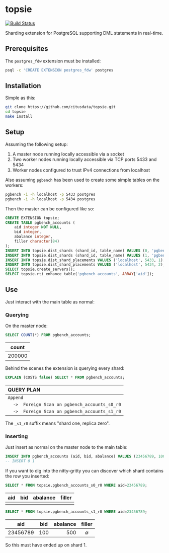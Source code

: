 # topsie

[![Build Status](http://img.shields.io/travis/jasonmp85/pg_travis_research/master.svg)][status]

Sharding extension for PostgreSQL supporting DML statements in real-time.

## Prerequisites

The `postgres_fdw` extension must be installed:

```sh
psql -c 'CREATE EXTENSION postgres_fdw' postgres
```

## Installation

Simple as this:

```sh
git clone https://github.com/citusdata/topsie.git
cd topsie
make install
```

## Setup

Assuming the following setup:

  1. A master node running locally accessible via a socket
  2. Two worker nodes running locally accessible via TCP ports 5433 and 5434
  3. Worker nodes configured to trust IPv4 connections from localhost

Also assuming `pgbench` has been used to create some simple tables on the workers:

```sh
pgbench -i -h localhost -p 5433 postgres
pgbench -i -h localhost -p 5434 postgres
```

Then the master can be configured like so:

```sql
CREATE EXTENSION topsie;
CREATE TABLE pgbench_accounts (
    aid integer NOT NULL,
    bid integer,
    abalance integer,
    filler character(84)
);
INSERT INTO topsie.dist_shards (shard_id, table_name) VALUES (0, 'pgbench_accounts');
INSERT INTO topsie.dist_shards (shard_id, table_name) VALUES (1, 'pgbench_accounts');
INSERT INTO topsie.dist_shard_placements VALUES ('localhost', 5433, 1);
INSERT INTO topsie.dist_shard_placements VALUES ('localhost', 5434, 2);
SELECT topsie.create_servers();
SELECT topsie.rti_enhance_table('pgbench_accounts', ARRAY['aid']);
```

## Use

Just interact with the main table as normal:

### Querying

On the master node:

```sql
SELECT COUNT(*) FROM pgbench_accounts;
```

|count |
|:----:|
|200000|

Behind the scenes the extension is querying every shard:

```sql
EXPLAIN (COSTS false) SELECT * FROM pgbench_accounts;
```
|                  QUERY PLAN                  |
|:---------------------------------------------|
|`Append`                                      |
|`  ->  Foreign Scan on pgbench_accounts_s0_r0`|
|`  ->  Foreign Scan on pgbench_accounts_s1_r0`|

The `_s1_r0` suffix means "shard one, replica zero".

### Inserting

Just insert as normal on the master node to the main table:

```sql
INSERT INTO pgbench_accounts (aid, bid, abalance) VALUES (23456789, 100, 500.00);
-- INSERT 0 1
```

If you want to dig into the nitty-gritty you can discover which shard contains
the row you inserted:


```sql
SELECT * FROM topsie.pgbench_accounts_s0_r0 WHERE aid=23456789;
```

|aid|bid|abalance|filler|
|---|---|--------|------|
|   |   |        |      |

```sql
SELECT * FROM topsie.pgbench_accounts_s1_r0 WHERE aid=23456789;
```

|aid     |bid|abalance|filler|
|:------:|:-:|-------:|:----:|
|23456789|100|500     |∅     |

So this must have ended up on shard 1.

[status]: https://travis-ci.org/jasonmp85/pg_travis_research
